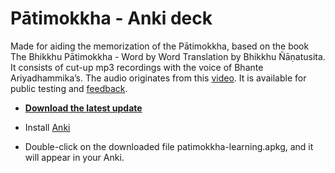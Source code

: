 # Pātimokkha - Anki deck

Made for aiding the memorization of the Pātimokkha, based on the book The Bhikkhu Pātimokkha - Word by Word Translation by Bhikkhu Ñāṇatusita. It consists of cut-up mp3 recordings with the voice of Bhante Ariyadhammika’s. The audio originates from this [video](https://youtu.be/M7mKBHOD-Zg). It is available for public testing and [feedback](https://docs.google.com/forms/d/e/1FAIpQLSeA7LgF9KnCGWw1_HysqKpgD4eg4Hjo3ZFG7GcL53nsIETDCw/viewform).

- **[Download the latest update](https://github.com/sasanarakkha/study-tools/releases/latest/download/patimokkha-learning.apkg)**

- Install [Anki](https://apps.ankiweb.net/)

- Double-click on the downloaded file patimokkha-learning.apkg, and it will appear in your Anki.
